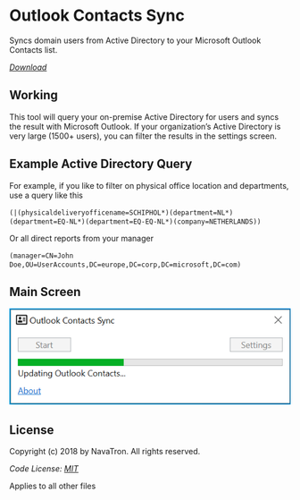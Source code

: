 # Outlook Contacts Sync

Syncs domain users from Active Directory to your Microsoft Outlook Contacts list.

*[Download](https://github.com/NavaTron/outlook-contacts-sync/blob/master/Download/outlook-contacts-sync.zip?raw=true)*

## Working

This tool will query your on-premise Active Directory for users and syncs the result with Microsoft Outlook. If your organization’s Active Directory is very large (1500+ users), you can filter the results in the settings screen.

## Example Active Directory Query

For example, if you like to filter on physical office location and departments, use a query like this
```
(|(physicaldeliveryofficename=SCHIPHOL*)(department=NL*)(department=EQ-NL*)(department=EQ-EQ-NL*)(company=NETHERLANDS))
```

Or all direct reports from your manager
```
(manager=CN=John Doe,OU=UserAccounts,DC=europe,DC=corp,DC=microsoft,DC=com)
```

## Main Screen

![alt Outlook Contacts Sync](Source/Images/Screen1.png)

## License

Copyright (c) 2018 by NavaTron. All rights reserved.

*Code License: [MIT](LICENSE)*

Applies to all other files
